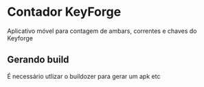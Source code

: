 # Contador KeyForge
Aplicativo móvel para contagem de ambars, correntes e chaves do Keyforge

## Gerando build
É necessário utlizar o buildozer para gerar um apk etc
